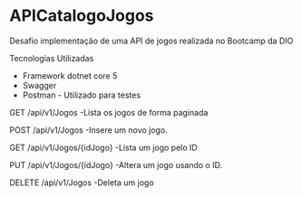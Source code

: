 # APICatalogoJogos
Desafio implementação de uma API de jogos realizada no Bootcamp da DIO 

Tecnologias Utilizadas

- Framework dotnet core 5
- Swagger
- Postman - Utilizado para testes


GET /api/v1/Jogos            -Lista os jogos de forma paginada

POST /api/v1/Jogos           -Insere um novo  jogo.

GET /api/v1/Jogos/{idJogo}   -Lista um jogo pelo ID

PUT /api/v1/Jogos/{idJogo}   -Altera  um jogo usando o ID.

DELETE /api/v1/Jogos         -Deleta um jogo
